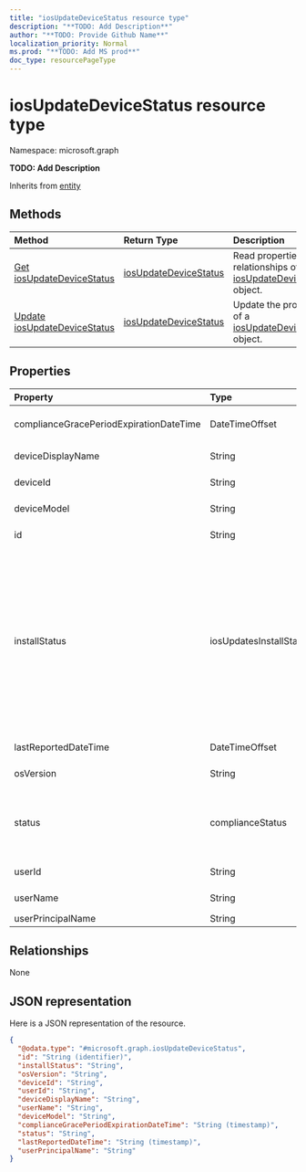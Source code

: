 ```yaml
---
title: "iosUpdateDeviceStatus resource type"
description: "**TODO: Add Description**"
author: "**TODO: Provide Github Name**"
localization_priority: Normal
ms.prod: "**TODO: Add MS prod**"
doc_type: resourcePageType
---
```


# iosUpdateDeviceStatus resource type


Namespace: microsoft.graph

**TODO: Add Description**


Inherits from [entity](../resources/entity.md)

## Methods
|Method|Return Type|Description|
|:---|:---|:---|
|[Get iosUpdateDeviceStatus](../api/iosupdatedevicestatus-get.md)|[iosUpdateDeviceStatus](../resources/iosupdatedevicestatus.md)|Read properties and relationships of an [iosUpdateDeviceStatus](../resources/iosupdatedevicestatus.md) object.|
|[Update iosUpdateDeviceStatus](../api/iosupdatedevicestatus-update.md)|[iosUpdateDeviceStatus](../resources/iosupdatedevicestatus.md)|Update the properties of a [iosUpdateDeviceStatus](../resources/iosupdatedevicestatus.md) object.|

## Properties
|Property|Type|Description|
|:---|:---|:---|
|complianceGracePeriodExpirationDateTime|DateTimeOffset|The DateTime when device compliance grace period expires|
|deviceDisplayName|String|Device name of the DevicePolicyStatus.|
|deviceId|String|The device id that is being reported.|
|deviceModel|String|The device model that is being reported|
|id|String|**TODO: Add Description** Inherited from [entity](../resources/entity.md)|
|installStatus|iosUpdatesInstallStatus|The installation status of the policy report. Possible values are: `success`, `available`, `idle`, `unknown`, `downloading`, `downloadFailed`, `downloadRequiresComputer`, `downloadInsufficientSpace`, `downloadInsufficientPower`, `downloadInsufficientNetwork`, `installing`, `installInsufficientSpace`, `installInsufficientPower`, `installPhoneCallInProgress`, `installFailed`, `notSupportedOperation`, `sharedDeviceUserLoggedInError`.|
|lastReportedDateTime|DateTimeOffset|Last modified date time of the policy report.|
|osVersion|String|The device version that is being reported.|
|status|complianceStatus|Compliance status of the policy report. Possible values are: `unknown`, `notApplicable`, `compliant`, `remediated`, `nonCompliant`, `error`, `conflict`, `notAssigned`.|
|userId|String|The User id that is being reported.|
|userName|String|The User Name that is being reported|
|userPrincipalName|String|UserPrincipalName.|

## Relationships
None

## JSON representation
Here is a JSON representation of the resource.
<!-- {
  "blockType": "resource",
  "keyProperty": "id",
  "@odata.type": "microsoft.graph.iosUpdateDeviceStatus",
  "baseType": "microsoft.graph.entity",
  "openType": false
}
-->
``` json
{
  "@odata.type": "#microsoft.graph.iosUpdateDeviceStatus",
  "id": "String (identifier)",
  "installStatus": "String",
  "osVersion": "String",
  "deviceId": "String",
  "userId": "String",
  "deviceDisplayName": "String",
  "userName": "String",
  "deviceModel": "String",
  "complianceGracePeriodExpirationDateTime": "String (timestamp)",
  "status": "String",
  "lastReportedDateTime": "String (timestamp)",
  "userPrincipalName": "String"
}
```

